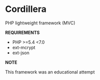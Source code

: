 # Cordillera
PHP lightweight framework (MVC)

**REQUIREMENTS**

* PHP >=5.4 <7.0
* ext-mcrypt
* ext-json

**NOTE**

This framework was an educational attempt

